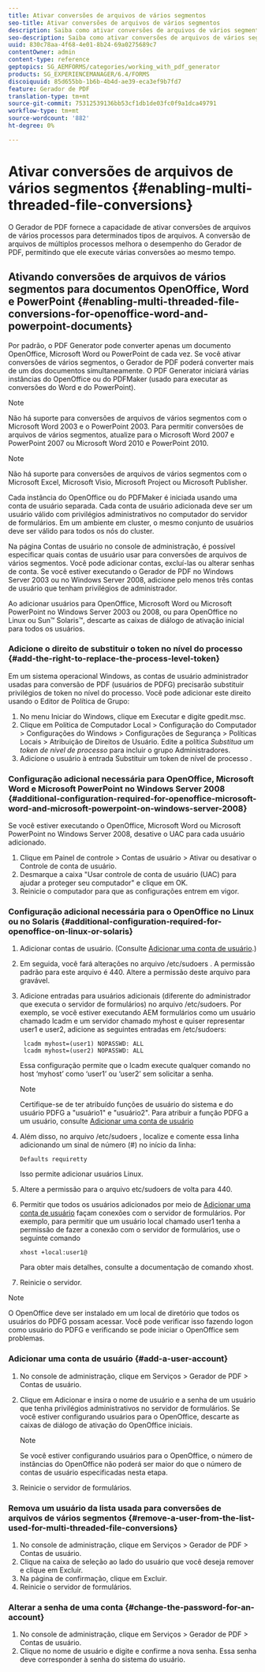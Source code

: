 ```yaml
---
title: Ativar conversões de arquivos de vários segmentos
seo-title: Ativar conversões de arquivos de vários segmentos
description: Saiba como ativar conversões de arquivos de vários segmentos.
seo-description: Saiba como ativar conversões de arquivos de vários segmentos.
uuid: 830c78aa-4f68-4e01-8b24-69a0275689c7
contentOwner: admin
content-type: reference
geptopics: SG_AEMFORMS/categories/working_with_pdf_generator
products: SG_EXPERIENCEMANAGER/6.4/FORMS
discoiquuid: 85d655bb-1b6b-4b4d-ae39-eca3ef9b7fd7
feature: Gerador de PDF
translation-type: tm+mt
source-git-commit: 75312539136bb53cf1db1de03fc0f9a1dca49791
workflow-type: tm+mt
source-wordcount: '882'
ht-degree: 0%

---
```



# Ativar conversões de arquivos de vários segmentos {#enabling-multi-threaded-file-conversions}

O Gerador de PDF fornece a capacidade de ativar conversões de arquivos de vários processos para determinados tipos de arquivos. A conversão de arquivos de múltiplos processos melhora o desempenho do Gerador de PDF, permitindo que ele execute várias conversões ao mesmo tempo.

## Ativando conversões de arquivos de vários segmentos para documentos OpenOffice, Word e PowerPoint {#enabling-multi-threaded-file-conversions-for-openoffice-word-and-powerpoint-documents}

Por padrão, o PDF Generator pode converter apenas um documento OpenOffice, Microsoft Word ou PowerPoint de cada vez. Se você ativar conversões de vários segmentos, o Gerador de PDF poderá converter mais de um dos documentos simultaneamente. O PDF Generator iniciará várias instâncias do OpenOffice ou do PDFMaker (usado para executar as conversões do Word e do PowerPoint).

>[!NOTE]
>
>Não há suporte para conversões de arquivos de vários segmentos com o Microsoft Word 2003 e o PowerPoint 2003. Para permitir conversões de arquivos de vários segmentos, atualize para o Microsoft Word 2007 e PowerPoint 2007 ou Microsoft Word 2010 e PowerPoint 2010.

>[!NOTE]
>
>Não há suporte para conversões de arquivos de vários segmentos com o Microsoft Excel, Microsoft Visio, Microsoft Project ou Microsoft Publisher.

Cada instância do OpenOffice ou do PDFMaker é iniciada usando uma conta de usuário separada. Cada conta de usuário adicionada deve ser um usuário válido com privilégios administrativos no computador do servidor de formulários. Em um ambiente em cluster, o mesmo conjunto de usuários deve ser válido para todos os nós do cluster.

Na página Contas de usuário no console de administração, é possível especificar quais contas de usuário usar para conversões de arquivos de vários segmentos. Você pode adicionar contas, excluí-las ou alterar senhas de conta. Se você estiver executando o Gerador de PDF no Windows Server 2003 ou no Windows Server 2008, adicione pelo menos três contas de usuário que tenham privilégios de administrador.

Ao adicionar usuários para OpenOffice, Microsoft Word ou Microsoft PowerPoint no Windows Server 2003 ou 2008, ou para OpenOffice no Linux ou Sun™ Solaris™, descarte as caixas de diálogo de ativação inicial para todos os usuários.

### Adicione o direito de substituir o token no nível do processo {#add-the-right-to-replace-the-process-level-token}

Em um sistema operacional Windows, as contas de usuário administrador usadas para conversão de PDF (usuários de PDFG) precisarão substituir privilégios de token no nível do processo. Você pode adicionar este direito usando o Editor de Política de Grupo:

1. No menu Iniciar do Windows, clique em Executar e digite gpedit.msc.
1. Clique em Política de Computador Local > Configuração do Computador > Configurações do Windows > Configurações de Segurança > Políticas Locais > Atribuição de Direitos de Usuário. Edite a política *Substitua um token de nível de processo* para incluir o grupo Administradores.
1. Adicione o usuário à entrada Substituir um token de nível de processo .

### Configuração adicional necessária para OpenOffice, Microsoft Word e Microsoft PowerPoint no Windows Server 2008 {#additional-configuration-required-for-openoffice-microsoft-word-and-microsoft-powerpoint-on-windows-server-2008}

Se você estiver executando o OpenOffice, Microsoft Word ou Microsoft PowerPoint no Windows Server 2008, desative o UAC para cada usuário adicionado.

1. Clique em Painel de controle > Contas de usuário > Ativar ou desativar o Controle de conta de usuário.
1. Desmarque a caixa &quot;Usar controle de conta de usuário (UAC) para ajudar a proteger seu computador&quot; e clique em OK.
1. Reinicie o computador para que as configurações entrem em vigor.

### Configuração adicional necessária para o OpenOffice no Linux ou no Solaris {#additional-configuration-required-for-openoffice-on-linux-or-solaris}

1. Adicionar contas de usuário. (Consulte [Adicionar uma conta de usuário](enabling-multi-threaded-file-conversions.md#add-a-user-account).)
1. Em seguida, você fará alterações no arquivo /etc/sudoers . A permissão padrão para este arquivo é 440. Altere a permissão deste arquivo para gravável.
1. Adicione entradas para usuários adicionais (diferente do administrador que executa o servidor de formulários) no arquivo /etc/sudoers. Por exemplo, se você estiver executando AEM formulários como um usuário chamado lcadm e um servidor chamado myhost e quiser representar user1 e user2, adicione as seguintes entradas em /etc/sudoers:

   ```as3
    lcadm myhost=(user1) NOPASSWD: ALL 
    lcadm myhost=(user2) NOPASSWD: ALL
   ```

   Essa configuração permite que o lcadm execute qualquer comando no host ‘myhost’ como ‘user1’ ou ‘user2’ sem solicitar a senha.

   >[!NOTE]
   >
   >Certifique-se de ter atribuído funções de usuário do sistema e do usuário PDFG a &quot;usuário1&quot; e &quot;usuário2&quot;. Para atribuir a função PDFG a um usuário, consulte [Adicionar uma conta de usuário](enabling-multi-threaded-file-conversions.md#add-a-user-account)

1. Além disso, no arquivo /etc/sudoers , localize e comente essa linha adicionando um sinal de número (#) no início da linha:

   ```as3
   Defaults requiretty
   ```

   Isso permite adicionar usuários Linux.

1. Altere a permissão para o arquivo etc/sudoers de volta para 440.
1. Permitir que todos os usuários adicionados por meio de [Adicionar uma conta de usuário](enabling-multi-threaded-file-conversions.md#add-a-user-account) façam conexões com o servidor de formulários. Por exemplo, para permitir que um usuário local chamado user1 tenha a permissão de fazer a conexão com o servidor de formulários, use o seguinte comando

   `xhost +local:user1@`

   Para obter mais detalhes, consulte a documentação de comando xhost.

1. Reinicie o servidor.

>[!NOTE]
>
>O OpenOffice deve ser instalado em um local de diretório que todos os usuários do PDFG possam acessar. Você pode verificar isso fazendo logon como usuário do PDFG e verificando se pode iniciar o OpenOffice sem problemas.

### Adicionar uma conta de usuário {#add-a-user-account}

1. No console de administração, clique em Serviços > Gerador de PDF > Contas de usuário.
1. Clique em Adicionar e insira o nome de usuário e a senha de um usuário que tenha privilégios administrativos no servidor de formulários. Se você estiver configurando usuários para o OpenOffice, descarte as caixas de diálogo de ativação do OpenOffice iniciais.

   >[!NOTE]
   >
   >Se você estiver configurando usuários para o OpenOffice, o número de instâncias do OpenOffice não poderá ser maior do que o número de contas de usuário especificadas nesta etapa.

1. Reinicie o servidor de formulários.

### Remova um usuário da lista usada para conversões de arquivos de vários segmentos {#remove-a-user-from-the-list-used-for-multi-threaded-file-conversions}

1. No console de administração, clique em Serviços > Gerador de PDF > Contas de usuário.
1. Clique na caixa de seleção ao lado do usuário que você deseja remover e clique em Excluir.
1. Na página de confirmação, clique em Excluir.
1. Reinicie o servidor de formulários.

### Alterar a senha de uma conta {#change-the-password-for-an-account}

1. No console de administração, clique em Serviços > Gerador de PDF > Contas de usuário.
1. Clique no nome de usuário e digite e confirme a nova senha. Essa senha deve corresponder à senha do sistema do usuário.

